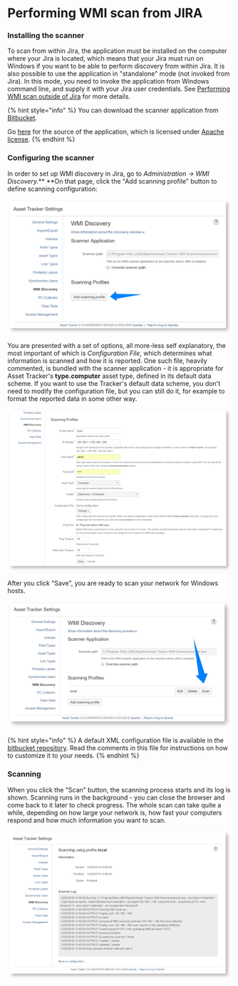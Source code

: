 # Performing WMI scan from JIRA

### Installing the scanner

To scan from within Jira, the application must be installed on the computer where your Jira is located, which means that your Jira must run on Windows if you want to be able to perform discovery from within Jira. It is also possible to use the application in "standalone" mode \(not invoked from Jira\). In this mode, you need to invoke the application from Windows command line, and supply it with your Jira user credentials. See [Performing WMI scan outside of Jira](performing-wmi-scan-outside-of-jira.md) for more details.

{% hint style="info" %}
You can download the scanner application from [Bitbucket](https://bitbucket.org/spartez/ephor-scanners/downloads).

Go [here](https://bitbucket.org/spartez/ephor-scanners) for the source of the application, which is licensed under [Apache license](http://www.apache.org/licenses/LICENSE-2.0).
{% endhint %}

### Configuring the scanner

In order to set up WMI discovery in Jira, go to _Administration → WMI Discovery._** **On that page, click the "Add scanning profile" button to define scanning configuration:

![](../../../../.gitbook/assets/image%20%2817%29.png)

You are presented with a set of options, all more-less self explanatory, the most important of which is _Configuration File_, which determines what information is scanned and how it is reported. One such file, heavily commented, is bundled with the scanner application - it is appropriate for Asset Tracker's **type.computer** asset type, defined in its default data scheme. If you want to use the Tracker's default data scheme, you don't need to modify the configuration file, but you can still do it, for example to format the reported data in some other way.

![](../../../../.gitbook/assets/image%20%2823%29.png)

After you click "Save", you are ready to scan your network for Windows hosts.

![](../../../../.gitbook/assets/image%20%2845%29.png)

{% hint style="info" %}
A default XML configuration file is available in the [bitbucket repository](https://bitbucket.org/spartez/ephor-scanners/raw/214b8976d0eed672d0b6fbac1e786598f8fbb974/windows/commandline/default_wmi_config.xml). Read the comments in this file for instructions on how to customize it to your needs.
{% endhint %}

### Scanning

When you click the "Scan" button, the scanning process starts and its log is shown. Scanning runs in the background - you can close the browser and come back to it later to check progress. The whole scan can take quite a while, depending on how large your network is, how fast your computers respond and how much information you want to scan.

![](../../../../.gitbook/assets/image%20%288%29.png)


